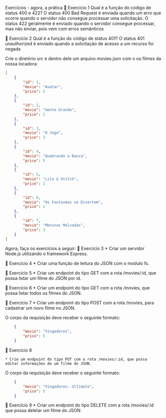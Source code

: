 Exercícios - agora, a prática
 🚀 Exercício 1
Qual é a função do código de status 400 e 422?
    O status 400 Bad Request é enviada quando um erro que ocorre quando o servidor não consegue processar uma solicitação. 
    O status 422 geralmente é enviado quando o servidor consegue processar, mas não enviar, pois vem com erros semânticos

🚀 Exercício 2
Qual é a função do código de status 401?
    O status 401 unauthorized é enviado quando a solicitação de acesso a um recurso foi negada  


Crie o diretório src e dentro dele um arquivo movies.json com o os filmes da nossa locadora:
```json
[
    {
        "id": 1,
        "movie": "Avatar",
        "price": 5
    },
    {
        "id": 2,
        "movie": "Gente Grande",
        "price": 2
    },
    {
        "id": 3,
        "movie": "O Jogo",
        "price": 3
    },
    {
        "id": 4,
        "movie": "Quebrando a Banca",
        "price": 5
    },
    {
        "id": 5,
        "movie": "Lilo & Stitch",
        "price": 2
    },
    {
        "id": 6,
        "movie": "Os Fantasmas se Divertem",
        "price": 2
    },
    {
        "id": 7,
        "movie": "Meninas Malvadas",
        "price": 3
    }
]
```

Agora, faça os exercícios a seguir:
🚀 Exercício 3
    * Criar um servidor Node.js utilizando o framework Express.

🚀 Exercício 4
    * Criar uma função de leitura do JSON com o modulo fs.

🚀 Exercício 5
    * Criar um endpoint do tipo GET com a rota /movies/:id, que possa listar um filme do JSON por id.

🚀 Exercício 6
    * Criar um endpoint do tipo GET com a rota /movies, que possa listar todos os filmes do JSON.

🚀 Exercício 7
    * Criar um endpoint do tipo POST com a rota /movies, para cadastrar um novo filme no JSON.

O corpo da requisição deve receber o seguinte formato:
```json
    {
        "movie": "Vingadores",
        "price": 5
    }
```

🚀 Exercício 8

    * Crie um endpoint do tipo PUT com a rota /movies/:id, que possa editar informações de um filme do JSON.

O corpo da requisição deve receber o seguinte formato:
```json
    {
        "movie": "Vingadores: Ultimato",
        "price": 5
    }
```


🚀 Exercício 9
    * Criar um endpoint do tipo DELETE com a rota /movies/:id que possa deletar um filme do JSON.
    
